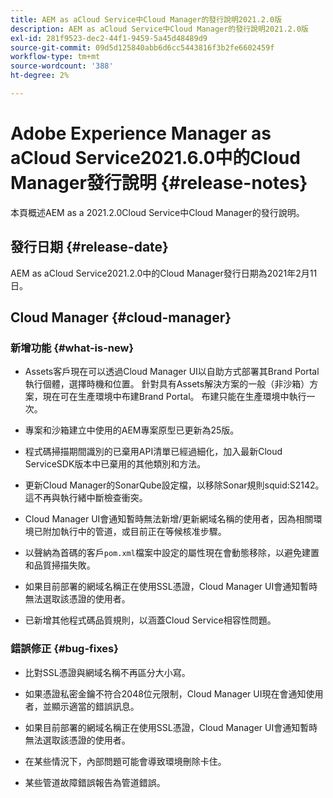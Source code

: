 ```yaml
---
title: AEM as aCloud Service中Cloud Manager的發行說明2021.2.0版
description: AEM as aCloud Service中Cloud Manager的發行說明2021.2.0版
exl-id: 281f9523-dec2-44f1-9459-5a45d48489d9
source-git-commit: 09d5d125840abb6d6cc5443816f3b2fe6602459f
workflow-type: tm+mt
source-wordcount: '388'
ht-degree: 2%

---
```


# Adobe Experience Manager as aCloud Service2021.6.0中的Cloud Manager發行說明 {#release-notes}

本頁概述AEM as a 2021.2.0Cloud Service中Cloud Manager的發行說明。

## 發行日期 {#release-date}

AEM as aCloud Service2021.2.0中的Cloud Manager發行日期為2021年2月11日。

## Cloud Manager {#cloud-manager}

### 新增功能 {#what-is-new}

* Assets客戶現在可以透過Cloud Manager UI以自助方式部署其Brand Portal執行個體，選擇時機和位置。 針對具有Assets解決方案的一般（非沙箱）方案，現在可在生產環境中布建Brand Portal。 布建只能在生產環境中執行一次。

* 專案和沙箱建立中使用的AEM專案原型已更新為25版。

* 程式碼掃描期間識別的已棄用API清單已經過細化，加入最新Cloud ServiceSDK版本中已棄用的其他類別和方法。

* 更新Cloud Manager的SonarQube設定檔，以移除Sonar規則squid:S2142。 這不再與執行緒中斷檢查衝突。

* Cloud Manager UI會通知暫時無法新增/更新網域名稱的使用者，因為相關環境已附加執行中的管道，或目前正在等候核准步驟。

* 以聲納為首碼的客戶`pom.xml`檔案中設定的屬性現在會動態移除，以避免建置和品質掃描失敗。

* 如果目前部署的網域名稱正在使用SSL憑證，Cloud Manager UI會通知暫時無法選取該憑證的使用者。

* 已新增其他程式碼品質規則，以涵蓋Cloud Service相容性問題。

### 錯誤修正  {#bug-fixes}

* 比對SSL憑證與網域名稱不再區分大小寫。

* 如果憑證私密金鑰不符合2048位元限制，Cloud Manager UI現在會通知使用者，並顯示適當的錯誤訊息。

* 如果目前部署的網域名稱正在使用SSL憑證，Cloud Manager UI會通知暫時無法選取該憑證的使用者。

* 在某些情況下，內部問題可能會導致環境刪除卡住。

* 某些管道故障錯誤報告為管道錯誤。
